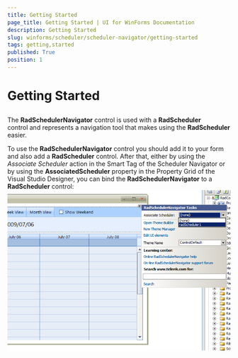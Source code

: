```yaml
---
title: Getting Started
page_title: Getting Started | UI for WinForms Documentation
description: Getting Started
slug: winforms/scheduler/scheduler-navigator/getting-started
tags: getting,started
published: True
position: 1
---
```


# Getting Started



## 

The __RadSchedulerNavigator__ control is used with a
          __RadScheduler__ control and represents a navigation tool
          that makes using the __RadScheduler__ easier.
        

To use the __RadSchedulerNavigator__ control you should add it
          to your form and also add a __RadScheduler__ control. After that,
          either by using the *Associate Scheduler* action in the Smart Tag of the
          Scheduler Navigator or by using the __AssociatedScheduler__
          property in the Property Grid of the Visual Studio Designer, you can bind the
          __RadSchedulerNavigator__ to a __RadScheduler__
          control:
        ![scheduler-scheduler-navigator-getting-started 001](images/scheduler-scheduler-navigator-getting-started001.png)
